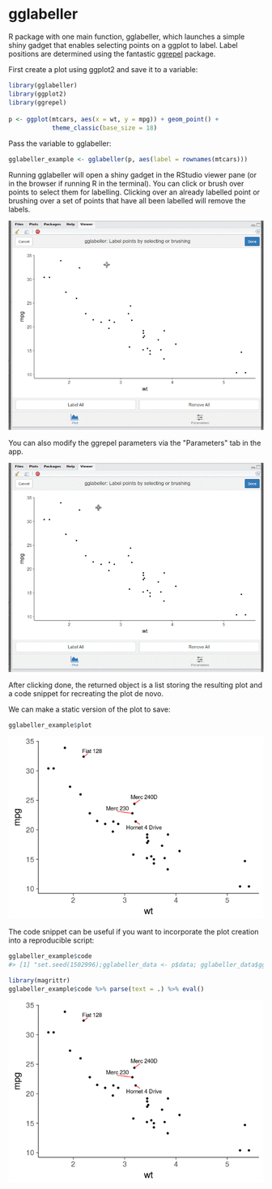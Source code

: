 
<!-- README.md is generated from README.Rmd. Please edit that file -->
gglabeller
==========

R package with one main function, gglabeller, which launches a simple shiny gadget that enables selecting points on a ggplot to label. Label positions are determined using the fantastic [ggrepel](www.github.com/slowkow/ggrepel) package.

First create a plot using ggplot2 and save it to a variable:

``` r
library(gglabeller)
library(ggplot2)
library(ggrepel)

p <- ggplot(mtcars, aes(x = wt, y = mpg)) + geom_point() + 
            theme_classic(base_size = 18)
```

Pass the variable to gglabeller:

``` r
gglabeller_example <- gglabeller(p, aes(label = rownames(mtcars)))
```

Running gglabeller will open a shiny gadget in the RStudio viewer pane (or in the browser if running R in the terminal). You can click or brush over points to select them for labelling. Clicking over an already labelled point or brushing over a set of points that have all been labelled will remove the labels.

![](gglabeller_demo1.gif)

You can also modify the ggrepel parameters via the "Parameters" tab in the app.

![](gglabeller_demo2.gif)

After clicking done, the returned object is a list storing the resulting plot and a code snippet for recreating the plot de novo.

We can make a static version of the plot to save:

``` r
gglabeller_example$plot
```

![](README-plot_plot-1.png)

The code snippet can be useful if you want to incorporate the plot creation into a reproducible script:

``` r
gglabeller_example$code
#> [1] "set.seed(1502996);gglabeller_data <- p$data; gglabeller_data$gglabeller_labels <- rownames(mtcars); gglabeller_data[c(1:3, 5:7, 10:17, 19:32),'gglabeller_labels'] <- ''; p + geom_text_repel(data = gglabeller_data,mapping = aes(label = gglabeller_labels), segment.color = 'red',box.padding = unit(0.5, 'lines'))"
```

``` r
library(magrittr)
gglabeller_example$code %>% parse(text = .) %>% eval()
```

![](README-code_plot-1.png)
